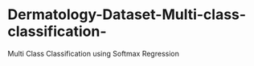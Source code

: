 # Dermatology-Dataset-Multi-class-classification-
Multi Class Classification using Softmax Regression
